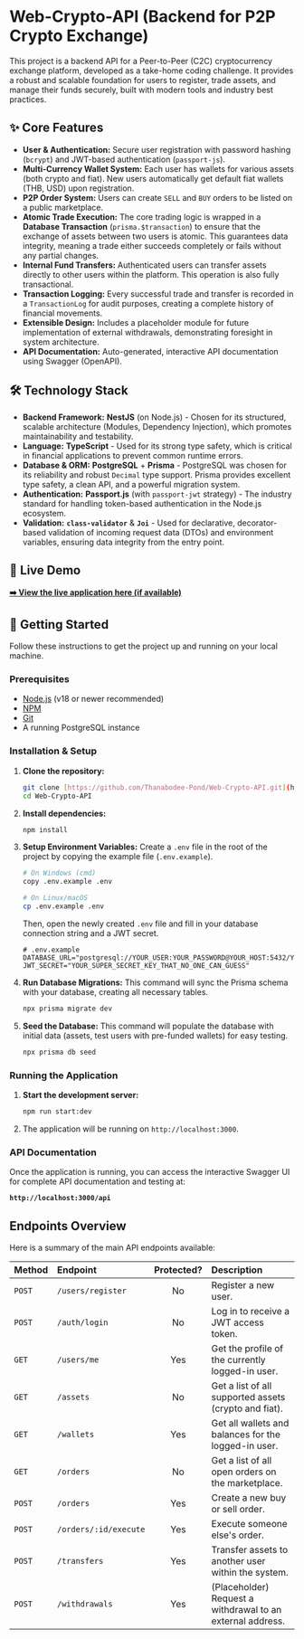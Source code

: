# Web-Crypto-API (Backend for P2P Crypto Exchange)

This project is a backend API for a Peer-to-Peer (C2C) cryptocurrency exchange platform, developed as a take-home coding challenge. It provides a robust and scalable foundation for users to register, trade assets, and manage their funds securely, built with modern tools and industry best practices.

## ✨ Core Features

-   **User & Authentication:** Secure user registration with password hashing (`bcrypt`) and JWT-based authentication (`passport-js`).
-   **Multi-Currency Wallet System:** Each user has wallets for various assets (both crypto and fiat). New users automatically get default fiat wallets (THB, USD) upon registration.
-   **P2P Order System:** Users can create `SELL` and `BUY` orders to be listed on a public marketplace.
-   **Atomic Trade Execution:** The core trading logic is wrapped in a **Database Transaction** (`prisma.$transaction`) to ensure that the exchange of assets between two users is atomic. This guarantees data integrity, meaning a trade either succeeds completely or fails without any partial changes.
-   **Internal Fund Transfers:** Authenticated users can transfer assets directly to other users within the platform. This operation is also fully transactional.
-   **Transaction Logging:** Every successful trade and transfer is recorded in a `TransactionLog` for audit purposes, creating a complete history of financial movements.
-   **Extensible Design:** Includes a placeholder module for future implementation of external withdrawals, demonstrating foresight in system architecture.
-   **API Documentation:** Auto-generated, interactive API documentation using Swagger (OpenAPI).

## 🛠️ Technology Stack

-   **Backend Framework:** **NestJS** (on Node.js) - Chosen for its structured, scalable architecture (Modules, Dependency Injection), which promotes maintainability and testability.
-   **Language:** **TypeScript** - Used for its strong type safety, which is critical in financial applications to prevent common runtime errors.
-   **Database & ORM:** **PostgreSQL** + **Prisma** - PostgreSQL was chosen for its reliability and robust `Decimal` type support. Prisma provides excellent type safety, a clean API, and a powerful migration system.
-   **Authentication:** **Passport.js** (with `passport-jwt` strategy) - The industry standard for handling token-based authentication in the Node.js ecosystem.
-   **Validation:** **`class-validator`** & **`Joi`** - Used for declarative, decorator-based validation of incoming request data (DTOs) and environment variables, ensuring data integrity from the entry point.


## 🚀 Live Demo

**[➡️ View the live application here (if available)](https://youtu.be/5ks-ajdYsJo)**

## 🚀 Getting Started

Follow these instructions to get the project up and running on your local machine.

### Prerequisites

-   [Node.js](https://nodejs.org/en/) (v18 or newer recommended)
-   [NPM](https://www.npmjs.com/)
-   [Git](https://git-scm.com/)
-   A running PostgreSQL instance

### Installation & Setup

1.  **Clone the repository:**
    ```bash
    git clone [https://github.com/Thanabodee-Pond/Web-Crypto-API.git](https://github.com/Thanabodee-Pond/Web-Crypto-API.git)
    cd Web-Crypto-API
    ```

2.  **Install dependencies:**
    ```bash
    npm install
    ```

3.  **Setup Environment Variables:**
    Create a `.env` file in the root of the project by copying the example file (`.env.example`).
    ```bash
    # On Windows (cmd)
    copy .env.example .env

    # On Linux/macOS
    cp .env.example .env
    ```
    Then, open the newly created `.env` file and fill in your database connection string and a JWT secret.
    ```env
    # .env.example
    DATABASE_URL="postgresql://YOUR_USER:YOUR_PASSWORD@YOUR_HOST:5432/YOUR_DATABASE"
    JWT_SECRET="YOUR_SUPER_SECRET_KEY_THAT_NO_ONE_CAN_GUESS"
    ```

4.  **Run Database Migrations:**
    This command will sync the Prisma schema with your database, creating all necessary tables.
    ```bash
    npx prisma migrate dev
    ```

5.  **Seed the Database:**
    This command will populate the database with initial data (assets, test users with pre-funded wallets) for easy testing.
    ```bash
    npx prisma db seed
    ```

### Running the Application

1.  **Start the development server:**
    ```bash
    npm run start:dev
    ```
2.  The application will be running on `http://localhost:3000`.

### API Documentation

Once the application is running, you can access the interactive Swagger UI for complete API documentation and testing at:

**`http://localhost:3000/api`**

## Endpoints Overview

Here is a summary of the main API endpoints available:

| Method | Endpoint                    | Protected? | Description                                                 |
| :----- | :-------------------------- | :--------: | :---------------------------------------------------------- |
| `POST` | `/users/register`           |     No     | Register a new user.                                        |
| `POST` | `/auth/login`               |     No     | Log in to receive a JWT access token.                       |
| `GET`  | `/users/me`                 |    Yes     | Get the profile of the currently logged-in user.            |
| `GET`  | `/assets`                   |     No     | Get a list of all supported assets (crypto and fiat).       |
| `GET`  | `/wallets`                  |    Yes     | Get all wallets and balances for the logged-in user.        |
| `GET`  | `/orders`                   |     No     | Get a list of all open orders on the marketplace.           |
| `POST` | `/orders`                   |    Yes     | Create a new buy or sell order.                             |
| `POST` | `/orders/:id/execute`       |    Yes     | Execute someone else's order.                               |
| `POST` | `/transfers`                |    Yes     | Transfer assets to another user within the system.          |
| `POST` | `/withdrawals`              |    Yes     | (Placeholder) Request a withdrawal to an external address.  |
